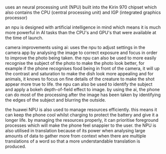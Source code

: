 uses an neural processing unit (NPU)
built into the Kirin 970 chipset which also contains the CPU (central processing unit) and IGP (integrated graphics processor)

an npu is designed with artificial intelligence in mind which means it is much more powerful in AI tasks than the CPU's and GPU's that were available at the time of launch.

camera improvements using ai:
uses the npu to adjust settings in the camera app by analysing the image to correct exposure and focus in order to improve the photo being taken.
the npu can also be used to more easily recognise the subject of the photo to make the photo look better, for example if the phone recognises food being in front of the camera, it will up the contrast and saturation to make the dish look more appealing and for animals, it knows to focus on fine details of the creature to make the shot appear more true to life.
the npu can also be used to identify the subject and apply a bokeh depth-of-field effect to image. by using the ai, the phone can do most of the processing after the image has been taken by identifying the edges of the subject and blurring the outside.

the huawei NPU is also used to manage resources efficiently. this means it can keep the phone cool whilst charging to protect the battery and give it a longer life. by managing the resources properly, it can prioritise foreground processes which will make the phone feel snappier to the user.
the NPU is also utilised in translation because of its power when analysing large amounts of data to gather more from context when there are multiple translations of a word so that a more understandable translation is produced.
